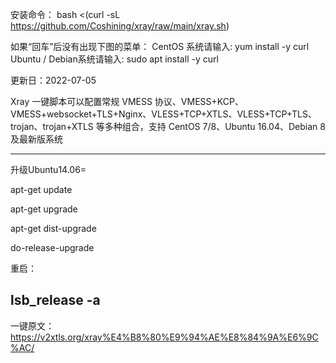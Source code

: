安装命令：
bash <(curl -sL https://github.com/Coshining/xray/raw/main/xray.sh)  

如果“回车”后没有出现下图的菜单：
CentOS 系统请输入: yum install -y curl
Ubuntu / Debian系统请输入: sudo apt install -y curl

更新日：2022-07-05

Xray 一键脚本可以配置常规 VMESS 协议、VMESS+KCP、VMESS+websocket+TLS+Nginx、VLESS+TCP+XTLS、VLESS+TCP+TLS、trojan、trojan+XTLS 等多种组合，支持 CentOS 7/8、Ubuntu 16.04、Debian 8 及最新版系统

-------------------------------------------
升级Ubuntu14.06=  

apt-get update 

apt-get upgrade

apt-get dist-upgrade

do-release-upgrade

重启：

lsb_release -a
--------------------------------------------
一键原文： https://v2xtls.org/xray%E4%B8%80%E9%94%AE%E8%84%9A%E6%9C%AC/
